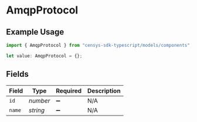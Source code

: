 # AmqpProtocol

## Example Usage

```typescript
import { AmqpProtocol } from "censys-sdk-typescript/models/components";

let value: AmqpProtocol = {};
```

## Fields

| Field              | Type               | Required           | Description        |
| ------------------ | ------------------ | ------------------ | ------------------ |
| `id`               | *number*           | :heavy_minus_sign: | N/A                |
| `name`             | *string*           | :heavy_minus_sign: | N/A                |